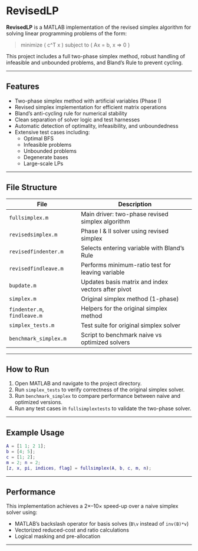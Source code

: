 # RevisedLP

**RevisedLP** is a MATLAB implementation of the revised simplex algorithm for solving linear programming problems of the form:

> minimize \( c^T x \) subject to \( Ax = b, x => 0 \)

This project includes a full two-phase simplex method, robust handling of infeasible and unbounded problems, and Bland’s Rule to prevent cycling.

---

## Features

- Two-phase simplex method with artificial variables (Phase I)
- Revised simplex implementation for efficient matrix operations
- Bland’s anti-cycling rule for numerical stability
- Clean separation of solver logic and test harnesses
- Automatic detection of optimality, infeasibility, and unboundedness
- Extensive test cases including:
  - Optimal BFS
  - Infeasible problems
  - Unbounded problems
  - Degenerate bases
  - Large-scale LPs

---

## File Structure

| File | Description |
|------|-------------|
| `fullsimplex.m` | Main driver: two-phase revised simplex algorithm |
| `revisedsimplex.m` | Phase I & II solver using revised simplex |
| `revisedfindenter.m` | Selects entering variable with Bland’s Rule |
| `revisedfindleave.m` | Performs minimum-ratio test for leaving variable |
| `bupdate.m` | Updates basis matrix and index vectors after pivot |
| `simplex.m` | Original simplex method (1-phase) |
| `findenter.m`, `findleave.m` | Helpers for the original simplex method |
| `simplex_tests.m` | Test suite for original simplex solver |
| `benchmark_simplex.m` | Script to benchmark naive vs optimized solvers |

---

## How to Run

1. Open MATLAB and navigate to the project directory.
2. Run `simplex_tests` to verify correctness of the original simplex solver.
3. Run `benchmark_simplex` to compare performance between naive and optimized versions.
4. Run any test cases in `fullsimplextests` to validate the two-phase solver.

---

## Example Usage

```matlab
A = [1 1; 2 1];
b = [4; 5];
c = [1; 2];
m = 2; n = 2;
[z, x, pi, indices, flag] = fullsimplex(A, b, c, m, n);
```

---

## Performance

This implementation achieves a 2×–10× speed-up over a naive simplex solver using:
- MATLAB’s backslash operator for basis solves (`B\v` instead of `inv(B)*v`)
- Vectorized reduced-cost and ratio calculations
- Logical masking and pre-allocation

---
